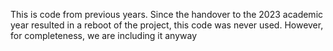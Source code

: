 This is code from previous years. Since the handover to the 2023 academic year resulted in a reboot of the project, this code was never used. However, for completeness, we are including it anyway
